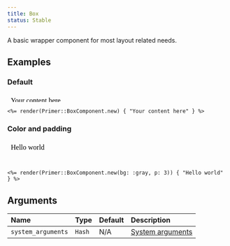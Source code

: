 ```yaml
---
title: Box
status: Stable
---
```


<!-- Warning: AUTO-GENERATED file, do not edit. Add code comments to your Ruby instead <3 -->

A basic wrapper component for most layout related needs.

## Examples

### Default

<iframe style="width: 100%; border: 0px; height: 20px;" srcdoc="<html><head><link href='https://unpkg.com/@primer/css/dist/primer.css' rel='stylesheet'></head><body><div>Your content here</div></body></html>"></iframe>

```erb
<%= render(Primer::BoxComponent.new) { "Your content here" } %>
```

### Color and padding

<iframe style="width: 100%; border: 0px; height: 54px;" srcdoc="<html><head><link href='https://unpkg.com/@primer/css/dist/primer.css' rel='stylesheet'></head><body><div class='bg-gray p-3'>Hello world</div></body></html>"></iframe>

```erb
<%= render(Primer::BoxComponent.new(bg: :gray, p: 3)) { "Hello world" } %>
```

## Arguments

| Name | Type | Default | Description |
| :- | :- | :- | :- |
| `system_arguments` | `Hash` | N/A | [System arguments](/system-arguments) |
